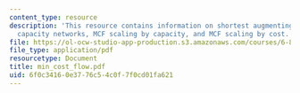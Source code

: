 ```yaml
---
content_type: resource
description: 'This resource contains information on shortest augmenting paths: unit
  capacity networks, MCF scaling by capacity, and MCF scaling by cost.'
file: https://ol-ocw-studio-app-production.s3.amazonaws.com/courses/6-854j-advanced-algorithms-fall-2005/6f0c34160e3776c54c0f7f0cd01fa621_min_cost_flow.pdf
file_type: application/pdf
resourcetype: Document
title: min_cost_flow.pdf
uid: 6f0c3416-0e37-76c5-4c0f-7f0cd01fa621
---
```

